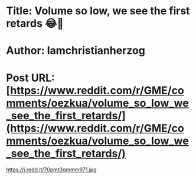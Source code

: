 # Title: Volume so low, we see the first retards 😂🦍
# Author: Iamchristianherzog
# Post URL: [https://www.reddit.com/r/GME/comments/oezkua/volume_so_low_we_see_the_first_retards/](https://www.reddit.com/r/GME/comments/oezkua/volume_so_low_we_see_the_first_retards/)


https://i.redd.it/70pmt3qmmm971.jpg